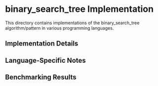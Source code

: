 # binary_search_tree Implementation

This directory contains implementations of the binary_search_tree algorithm/pattern in various programming languages.

## Implementation Details

## Language-Specific Notes

## Benchmarking Results


